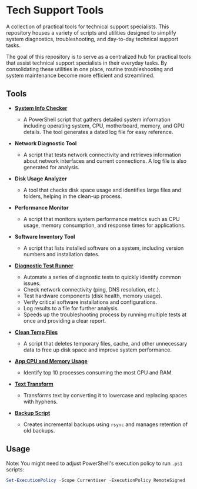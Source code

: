 # Tech Support Tools

A collection of practical tools for technical support specialists. This repository houses a variety of scripts and utilities designed to simplify system diagnostics, troubleshooting, and day-to-day technical support tasks.

The goal of this repository is to serve as a centralized hub for practical tools that assist technical support specialists in their everyday tasks. By consolidating these utilities in one place, routine troubleshooting and system maintenance become more efficient and streamlined.

## Tools

- [**System Info Checker**](./system-info-checker/)

  - A PowerShell script that gathers detailed system information including operating system, CPU, motherboard, memory, and GPU details. The tool generates a dated log file for easy reference.

- **Network Diagnostic Tool**

  - A script that tests network connectivity and retrieves information about network interfaces and current connections. A log file is also generated for analysis.

- **Disk Usage Analyzer**

  - A tool that checks disk space usage and identifies large files and folders, helping in the clean-up process.

- **Performance Monitor**

  - A script that monitors system performance metrics such as CPU usage, memory consumption, and response times for applications.

- **Software Inventory Tool**

  - A script that lists installed software on a system, including version numbers and installation dates.

- [**Diagnostic Test Runner**](#)

  - Automate a series of diagnostic tests to quickly identify common issues.
  - Check network connectivity (ping, DNS resolution, etc.).
  - Test hardware components (disk health, memory usage).
  - Verify critical software installations and configurations.
  - Log results to a file for further analysis.
  - Speeds up the troubleshooting process by running multiple tests at once and providing a clear report.

- [**Clean Temp Files**](./clean-temp-file/)

  - A script that deletes temporary files, cache, and other unnecessary data to free up disk space and improve system performance.

- [**App CPU and Memory Usage**](./app-cpu-memory-usage/)

  - Identify top 10 processes consuming the most CPU and RAM.

- [**Text Transform**](./text-transform/)

  - Transforms text by converting it to lowercase and replacing spaces with hyphens.

- [**Backup Script**](./backup-script/)
  - Creates incremental backups using `rsync` and manages retention of old backups.

## Usage

Note: You might need to adjust PowerShell's execution policy to run `.ps1` scripts:

```powershell
Set-ExecutionPolicy -Scope CurrentUser -ExecutionPolicy RemoteSigned
```
